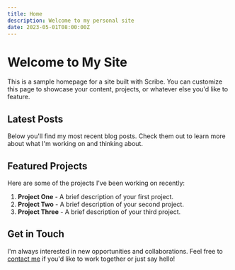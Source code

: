 ```yaml
---
title: Home
description: Welcome to my personal site
date: 2023-05-01T08:00:00Z
---
```


# Welcome to My Site

This is a sample homepage for a site built with Scribe. You can customize this page to showcase your content, projects, or whatever else you'd like to feature.

## Latest Posts

Below you'll find my most recent blog posts. Check them out to learn more about what I'm working on and thinking about.

## Featured Projects

Here are some of the projects I've been working on recently:

1. **Project One** - A brief description of your first project.
2. **Project Two** - A brief description of your second project.
3. **Project Three** - A brief description of your third project.

## Get in Touch

I'm always interested in new opportunities and collaborations. Feel free to [contact me](/contact) if you'd like to work together or just say hello!